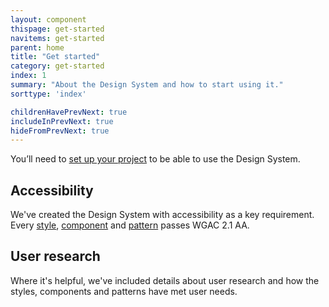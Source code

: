 ```yaml
---
layout: component
thispage: get-started
navitems: get-started
parent: home
title: "Get started"
category: get-started
index: 1
summary: "About the Design System and how to start using it."
sorttype: 'index'

childrenHavePrevNext: true
includeInPrevNext: true
hideFromPrevNext: true
---
```


You’ll need to [set up your project](/get-started/installation/) to be able to use the Design System. 

## Accessibility

We've created the Design System with accessibility as a key requirement. Every [style](/styles/), [component](/components/) and [pattern](/patterns/) passes WGAC&nbsp;2.1&nbsp;AA.

## User research

Where it's helpful, we've included details about user research and how the styles, components and patterns have met user needs.
